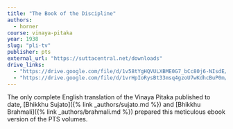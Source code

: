 ```yaml
---
title: "The Book of the Discipline"
authors:
  - horner
course: vinaya-pitaka
year: 1938
slug: "pli-tv"
publisher: pts
external_url: "https://suttacentral.net/downloads"
drive_links:
  - "https://drive.google.com/file/d/1v58tYgHQVULXBME0G7_bCc80j6-NIsdE/view?usp=drivesdk"
  - "https://drive.google.com/file/d/1vrHpIoRysBt33msq4gzoU7wKdhcBuP0m/view?usp=drivesdk"
---
```


The only complete English translation of the Vinaya Pitaka published to date, [Bhikkhu Sujato]({% link _authors/sujato.md %}) and [Bhikkhu Brahmali]({% link _authors/brahmali.md %}) prepared this meticulous ebook version of the PTS volumes.


